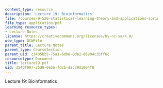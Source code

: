 ```yaml
---
content_type: resource
description: 'Lecture 19: Bioinformatics'
file: /courses/9-520-statistical-learning-theory-and-applications-spring-2003/354bf9972bd90eb6fdcbdac79d1004f8_lecture19.pdf
file_type: application/pdf
learning_resource_types:
- Lecture Notes
license: https://creativecommons.org/licenses/by-nc-sa/4.0/
ocw_type: OCWFile
parent_title: Lecture Notes
parent_type: CourseSection
parent_uid: c3405bb5-75a1-6db6-0da2-86904c35ff6c
resourcetype: Document
title: lecture19.pdf
uid: 354bf997-2bd9-0eb6-fdcb-dac79d1004f8
---
```

Lecture 19: Bioinformatics